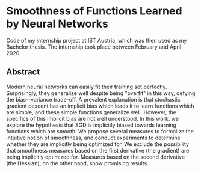 # Smoothness of Functions Learned by Neural Networks

Code of my internship project at IST Austria,
which was then used as my Bachelor thesis.
The internship took place between February and April 2020.

## Abstract

Modern neural networks can easily fit their training set perfectly.
Surprisingly, they generalize well despite being "overfit" in this way,
defying the bias--variance trade-off. A prevalent explanation is that
stochastic gradient descent has an implicit bias which leads it to learn
functions which are simple, and these simple functions generalize well.
However, the specifics of this implicit bias are not well understood. In this
work, we explore the hypothesis that SGD is implicitly biased towards learning
functions which are smooth. We propose several measures to formalize the
intuitive notion of smoothness, and conduct experiments to determine whether
they are implicitly being optimized for. We exclude the possibility that
smoothness measures based on the first derivative (the gradient) are being
implicitly optimized for. Measures based on the second derivative (the
Hessian), on the other hand, show promising results.
